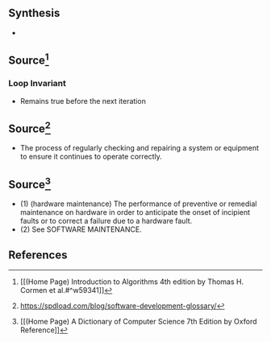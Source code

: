 ## Synthesis
- 
## Source[^1]
### Loop Invariant
- Remains true before the next iteration

## Source[^2]
- The process of regularly checking and repairing a system or equipment to ensure it continues to operate correctly.

## Source[^3]
- (1) (hardware maintenance) The performance of preventive or remedial maintenance on hardware in order to anticipate the onset of incipient faults or to correct a failure due to a hardware fault. 
- (2) See SOFTWARE MAINTENANCE.
## References

[^1]:  [[(Home Page) Introduction to Algorithms 4th edition by Thomas H. Cormen et al.#^w59341]]
[^2]: https://spdload.com/blog/software-development-glossary/
[^3]: [[(Home Page) A Dictionary of Computer Science 7th Edition by Oxford Reference]]